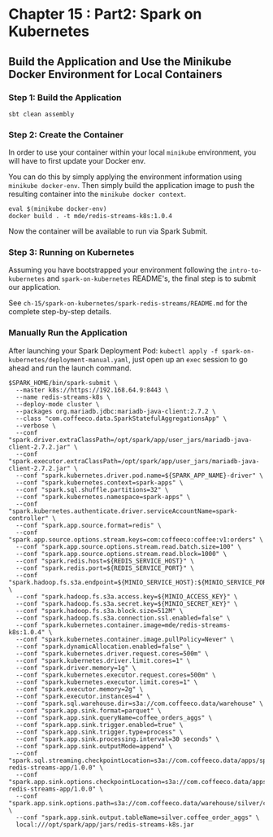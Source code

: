 # Chapter 15 : Part2: Spark on Kubernetes

## Build the Application and Use the Minikube Docker Environment for Local Containers

### Step 1: Build the Application
~~~
sbt clean assembly
~~~

### Step 2: Create the Container
In order to use your container within your local `minikube` environment, you will have to first update your Docker env.

You can do this by simply applying the environment information using `minikube docker-env`. 
Then simply build the application image to push the resulting container into the `minikube docker context`. 

~~~
eval $(minikube docker-env)
docker build . -t mde/redis-streams-k8s:1.0.4
~~~

Now the container will be available to run via Spark Submit.

### Step 3: Running on Kubernetes
Assuming you have bootstrapped your environment following the `intro-to-kubernetes` and `spark-on-kubernetes` README's, the final step is to submit our application.

See `ch-15/spark-on-kubernetes/spark-redis-streams/README.md` for the complete step-by-step details. 

### Manually Run the Application
After launching your Spark Deployment Pod: `kubectl apply -f spark-on-kubernetes/deployment-manual.yaml`, just open up an `exec` session to go ahead and run the launch command.
```
$SPARK_HOME/bin/spark-submit \
  --master k8s://https://192.168.64.9:8443 \
  --name redis-streams-k8s \
  --deploy-mode cluster \
  --packages org.mariadb.jdbc:mariadb-java-client:2.7.2 \
  --class "com.coffeeco.data.SparkStatefulAggregationsApp" \
  --verbose \
  --conf "spark.driver.extraClassPath=/opt/spark/app/user_jars/mariadb-java-client-2.7.2.jar" \
  --conf "spark.executor.extraClassPath=/opt/spark/app/user_jars/mariadb-java-client-2.7.2.jar" \
  --conf "spark.kubernetes.driver.pod.name=${SPARK_APP_NAME}-driver" \
  --conf "spark.kubernetes.context=spark-apps" \
  --conf "spark.sql.shuffle.partitions=32" \
  --conf "spark.kubernetes.namespace=spark-apps" \
  --conf "spark.kubernetes.authenticate.driver.serviceAccountName=spark-controller" \
  --conf "spark.app.source.format=redis" \
  --conf "spark.app.source.options.stream.keys=com:coffeeco:coffee:v1:orders" \
  --conf "spark.app.source.options.stream.read.batch.size=100" \
  --conf "spark.app.source.options.stream.read.block=1000" \
  --conf "spark.redis.host=${REDIS_SERVICE_HOST}" \
  --conf "spark.redis.port=${REDIS_SERVICE_PORT}" \
  --conf "spark.hadoop.fs.s3a.endpoint=${MINIO_SERVICE_HOST}:${MINIO_SERVICE_PORT}" \
  --conf "spark.hadoop.fs.s3a.access.key=${MINIO_ACCESS_KEY}" \
  --conf "spark.hadoop.fs.s3a.secret.key=${MINIO_SECRET_KEY}" \
  --conf "spark.hadoop.fs.s3a.block.size=512M" \
  --conf "spark.hadoop.fs.s3a.connection.ssl.enabled=false" \
  --conf "spark.kubernetes.container.image=mde/redis-streams-k8s:1.0.4" \
  --conf "spark.kubernetes.container.image.pullPolicy=Never" \
  --conf "spark.dynamicAllocation.enabled=false" \
  --conf "spark.kubernetes.driver.request.cores=500m" \
  --conf "spark.kubernetes.driver.limit.cores=1" \
  --conf "spark.driver.memory=1g" \
  --conf "spark.kubernetes.executor.request.cores=500m" \
  --conf "spark.kubernetes.executor.limit.cores=1" \
  --conf "spark.executor.memory=2g" \
  --conf "spark.executor.instances=4" \
  --conf "spark.sql.warehouse.dir=s3a://com.coffeeco.data/warehouse" \
  --conf "spark.app.sink.format=parquet" \
  --conf "spark.app.sink.queryName=coffee_orders_aggs" \
  --conf "spark.app.sink.trigger.enabled=true" \
  --conf "spark.app.sink.trigger.type=process" \
  --conf "spark.app.sink.processing.interval=30 seconds" \
  --conf "spark.app.sink.outputMode=append" \
  --conf "spark.sql.streaming.checkpointLocation=s3a://com.coffeeco.data/apps/spark-redis-streams-app/1.0.0" \
  --conf "spark.app.sink.options.checkpointLocation=s3a://com.coffeeco.data/apps/spark-redis-streams-app/1.0.0" \
  --conf "spark.app.sink.options.path=s3a://com.coffeeco.data/warehouse/silver/coffee_order_aggs" \
  --conf "spark.app.sink.output.tableName=silver.coffee_order_aggs" \
  local:///opt/spark/app/jars/redis-streams-k8s.jar
```
